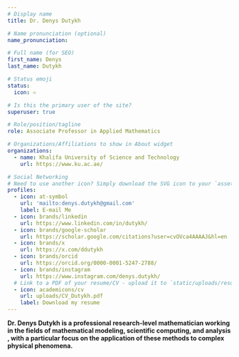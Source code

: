 ```yaml
---
# Display name
title: Dr. Denys Dutykh

# Name pronunciation (optional)
name_pronunciation: 

# Full name (for SEO)
first_name: Denys
last_name: Dutykh

# Status emoji
status:
  icon: ♾️

# Is this the primary user of the site?
superuser: true

# Role/position/tagline
role: Associate Professor in Applied Mathematics

# Organizations/Affiliations to show in About widget
organizations:
  - name: Khalifa University of Science and Technology
    url: https://www.ku.ac.ae/

# Social Networking
# Need to use another icon? Simply download the SVG icon to your `assets/media/icons/` folder.
profiles:
  - icon: at-symbol
    url: 'mailto:denys.dutykh@gmail.com'
    label: E-mail Me
  - icon: brands/linkedin
    url: https://www.linkedin.com/in/dutykh/
  - icon: brands/google-scholar
    url: https://scholar.google.com/citations?user=cvOVca4AAAAJ&hl=en
  - icon: brands/x
    url: https://x.com/ddutykh
  - icon: brands/orcid
    url: https://orcid.org/0000-0001-5247-2788/
  - icon: brands/instagram
    url: https://www.instagram.com/denys.dutykh/
  # Link to a PDF of your resume/CV - upload it to `static/uploads/resume.pdf`
  - icon: academicons/cv
    url: uploads/CV_Dutykh.pdf
    label: Download my resume
---
```


**Dr. Denys Dutykh is a professional research-level mathematician working in the fields of mathematical modeling, scientific computing, and analysis , with a particular focus on the application of these methods to complex physical phenomena.**